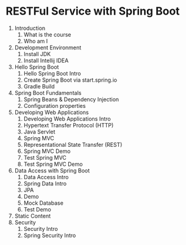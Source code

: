 # RESTFul Service with Spring Boot

1. Introduction
    1. What is the course
    2. Who am I
2. Development Environment
    1. Install JDK
    2. Install Intellij IDEA
3. Hello Spring Boot
    1. Hello Spring Boot Intro
    2. Create Spring Boot via start.spring.io
    3. Gradle Build
4. Spring Boot Fundamentals
    1. Spring Beans & Dependency Injection
    2. Configuration properties
5. Developing Web Applications
    1. Developing Web Applications Intro
    2. Hypertext Transfer Protocol (HTTP)
    3. Java Servlet 
    5. Spring MVC
    6. Representational State Transfer (REST)
    7. Spring MVC Demo
    8. Test Spring MVC
    9. Test Spring MVC Demo
6. Data Access with Spring Boot
    1. Data Access Intro
    2. Spring Data Intro
    3. JPA
    4. Demo
    5. Mock Database
    6. Test Demo
7. Static Content
8. Security
    1. Security Intro
    2. Spring Security Intro
